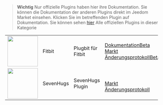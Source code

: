 
>**Wichtig**
>Nur offizielle Plugins haben hier ihre Dokumentation. Sie können die Dokumentation der anderen Plugins direkt im Jeedom Market einsehen. Klicken Sie im betreffenden Plugin auf Dokumentation.
>Sie können sehen [hier](https://market.jeedom.com/index.php?v=d&p=market&type=plugin&categorie=health) Alle offiziellen Plugins in dieser Kategorie


| | | | |
|--- | --- | --- | ---|
|<img src="fitbit/fitbit_icon.png" class="pluginLogo" width="100" />|Fitbit|Plugbit für Fitbit|[Dokumentation](fitbit/index.md)[Beta](fitbit/beta/index.md)<br/>[Markt](https://market.jeedom.com/index.php?v=d&p=market_display&id=1018)<br/>[Änderungsprotokoll](fitbit/changelog.md)[Beta](fitbit/beta/changelog.md)|
|<img src="sevenhugs/sevenhugs_icon.png" class="pluginLogo" width="100" />|SevenHugs|SevenHugs Plugin|<br/>[Markt](https://market.jeedom.com/index.php?v=d&p=market_display&id=2492)<br/>[Änderungsprotokoll](sevenhugs/changelog.md)|
